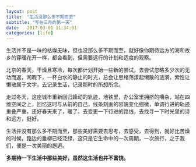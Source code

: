 ```yaml
---
layout: post
title:  "生活没那么多不期而至"
subtitle: "写在三月的第一天"
date:   2017-03-01 11:34:01
categories: [life]
---
```


生活并不是一味的枯燥无味，但也没那么多不期而至，就好像你期待远方的海和故乡的穿暖花开一样，都会看到，但需要远行的计划和适度的观察。

北京的春天，干燥且寒冷，每次都计划开始一些新的尝试，去尝试忽略多少次的无功而返，闲暇下，一杯白水的静止的时光，总会让思绪荡漾起懒散的涟漪，索性让懒散属于文字，去记录生活，记录那时的所想所念。

走过冬天，这座城市重新回归躁动的轨迹，地铁里，办公室里拥挤的嘈杂，站在四维空间之上，回忆这时与从前的自己，线条刻画的容貌变化细微，单调行进的轨迹重叠严重，还好春天来了，暖了，去变更一下行进的路线，去找寻一下时光里的诗和远方，挺好。

生活并没有那么多不期而至，那些美好需要去思考，去感受，去得到，就好比苦燥的时候，路边的垂柳已经泛绿，这只是它生命中的一次周期，一次旅行，之于我们，便是一次美丽的邂逅。

**多期待一下生活中那些美好，虽然这生活也并不富饶。**

